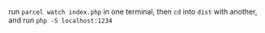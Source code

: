 run `parcel watch index.php` in one terminal,
then `cd` into `dist` with another, and run
`php -S localhost:1234`

